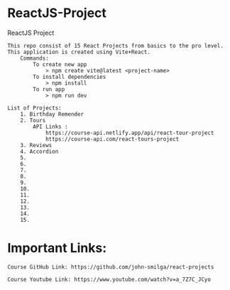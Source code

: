# ReactJS-Project
ReactJS Project

    This repo consist of 15 React Projects from basics to the pro level. This application is created using Vite+React.
        Commands:
            To create new app
                > npm create vite@latest <project-name>
            To install dependencies
                > npm install
            To run app
                > npm run dev

    List of Projects:
        1. Birthday Remender
        2. Tours
            API Links : 
                https://course-api.netlify.app/api/react-tour-project
                https://course-api.com/react-tours-project
        3. Reviews
        4. Accordion
        5.
        6.
        7.
        8.
        9.
        10.
        11.
        12.
        13.
        14.
        15.

# Important Links:

    Course GitHub Link: https://github.com/john-smilga/react-projects

    Course Youtube Link: https://www.youtube.com/watch?v=a_7Z7C_JCyo